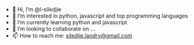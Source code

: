 - 👋 Hi, I’m @l-siledjie
- 👀 I’m interested in python, javascript and top programming languages
- 🌱 I’m currently learning python and javascript
- 💞️ I’m looking to collaborate on ...
- 📫 How to reach me: siledjie.landry@gmail.com

<!---
l-siledjie/l-siledjie is a ✨ special ✨ repository because its `README.md` (this file) appears on your GitHub profile.
You can click the Preview link to take a look at your changes.
--->
